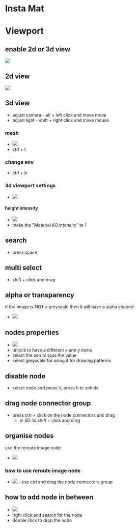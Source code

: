# **Insta Mat**

# Viewport

## enable 2d or 3d view

<img src="./images/basics/enable-2d-3d-view.png">

## 2d view

<img src="./images/basics/enable-disable-checkerboard-in-2d-view.gif">

## 3d view

- adjust camera - alt + left click and move move
- adjust light - shift + right click and move mouse

### mesh

- <img src="./images/basics/change-3d-view-rendered-mesh.png">
- ctrl + t

### change env

- ctrl + b

### 3d viewport settings

- <img src="./images/basics/open-viewport-settings.png">

#### height intensity

- <img src="./images/basics/height-intensity-view-settings.png">
- make the "Material AO intensity" to 1

## search

- press space

## multi select

- shift + click and drag

## alpha or transparency

if the image is NOT a greyscale then it will have a alpha channel

- <img src="./images/basics/alpha-channel.png">

## nodes properties

- <img src="./images/basics/node-properties-basics.png">
- unlock to have a different x and y items
- select the pen to type the value
- select greyscale for using it for drawing patterns

## disable node

- select node and press h, press h to unhide

## drag node connector group

- press ctrl + click on the node connectors and drag
  - in SD its shift + click and drag

## organise nodes

use the reroute image node

- <img src="./images/basics/reroute-node.png">

### how to use reroute image node

- <img src="./images/basics/how-to-use-reroute-image-node.gif">
    - use ctrl and drag the node connectors group

## how to add node in between

- <img src="./images/basics/add-node-on-connector.gif">
- right click and search for the node
- double click to drop the node
